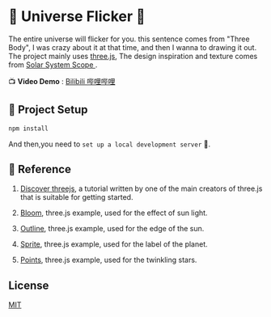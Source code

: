 # 🌠 Universe Flicker 🌠

The entire universe will flicker for you. this sentence comes from "Three Body", I was crazy about it at that time, and then I wanna to drawing it out. The project mainly uses [three.js](https://github.com/mrdoob/three.js/), The design inspiration and texture comes from [Solar System Scope ](https://www.solarsystemscope.com/).


📺 **Video Demo** :  [Bilibili 哔哩哔哩]()

## 🔩 Project Setup

```sh
npm install
```
And then,you need to `set up a local development server` 🚀.

## 📑 Reference
1.  [Discover threejs](https://discoverthreejs.com/),
a tutorial written by one of the main creators of three.js that is suitable for getting started.
2. [Bloom](https://threejs.org/examples/?q=bloom#webgl_postprocessing_unreal_bloom_selective), three.js example, used for the effect of sun light.
3. [Outline](https://threejs.org/examples/?q=outli#webgl_postprocessing_outline), three.js example, used for the edge of the sun.

4. [Sprite](https://threejs.org/examples/#webgl_raycaster_sprite), three.js example, used for the label of the planet.

5. [Points](https://threejs.org/examples/#webgl_custom_attributes_points), three.js example, used for the twinkling stars.


## License
[MIT](https://opensource.org/licenses/MIT)

